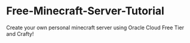 # Free-Minecraft-Server-Tutorial
Create your own personal minecraft server using Oracle Cloud Free Tier and Crafty!
